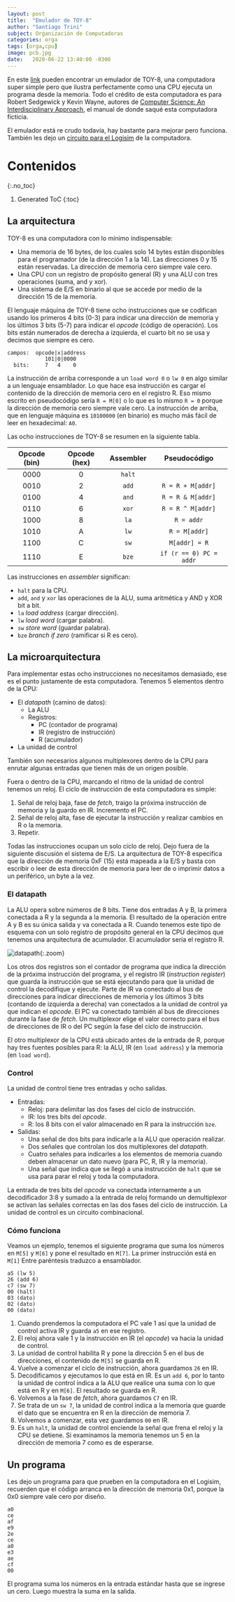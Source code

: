 ```yaml
---
layout: post
title:  "Emulador de TOY-8"
author: "Santiago Trini"
subject: Organización de Computadoras
categories: orga
tags: [orga,cpu]
image: pcb.jpg
date:   2020-06-22 13:40:00 -0300
---
```


En este [link](https://la35.github.io/emulador) pueden encontrar un emulador de TOY-8, una computadora super simple pero que ilustra perfectamente como una CPU ejecuta un programa desde la memoria. Todo el crédito de esta computadora es para Robert Sedgewick y Kevin Wayne, autores de [Computer Science: An Interdisciplinary Approach](https://www.amazon.com/Computer-Science-Interdisciplinary-Robert-Sedgewick/dp/0134076427/ref=sr_1_1?dchild=1&keywords=computer+science&qid=1592843578&s=books&sr=1-1), el manual de donde saqué esta computadora ficticia.

El emulador está re crudo todavía, hay bastante para mejorar pero funciona. También les dejo un [circuito para el Logisim](../assets/files/toy8.circ) de la computadora.

# Contenidos
{:.no_toc}

1. Generated ToC
{:toc}

## La arquitectura

TOY-8 es una computadora con lo mínimo indispensable:

- Una memoria de 16 bytes, de los cuales solo 14 bytes están disponibles para el programador (de la dirección 1 a la 14). Las direcciones 0 y 15 están reservadas. La dirección de memoria cero siempre vale cero.
- Una CPU con un registro de propósito general (R) y una ALU con tres operaciones (suma, and y xor).
- Una sistema de E/S en binario al que se accede por medio de la dirección 15 de la memoria.

El lenguaje máquina de TOY-8 tiene ocho instrucciones que se codifican usando los primeros 4 bits (0-3) para indicar una dirección de memoria y los últimos 3 bits (5-7) para indicar el _opcode_ (código de operación). Los bits están numerados de derecha a izquierda, el cuarto bit no se usa y decimos que siempre es cero.

```
campos:  opcode|x|address
            101|0|0000
  bits:     7   4    0
```
La instrucción de arriba corresponde a un `load word 0` o `lw 0` en algo similar a un lenguaje ensamblador. Lo que hace esa instrucción es cargar el contenido de la dirección de memoria cero en el registro R. Eso mismo escrito en pseudocódigo sería `R = M[0]` o lo que es lo mismo `R = 0` porque la dirección de memoria cero siempre vale cero. La instrucción de arriba, que en lenguaje máquina es `10100000` (en binario) es mucho más fácil de leer en hexadecimal: `A0`.

Las ocho instrucciones de TOY-8 se resumen en la siguiente tabla.

|Opcode (bin)|Opcode (hex)|Assembler|Pseudocódigo           |
|:----------:|:----------:|:-------:|:---------------------:|
|0000        |0           |`halt`   |                       |
|0010        |2           |`add`    |`R = R + M[addr]`      |
|0100        |4           |`and`    |`R = R & M[addr]`      |
|0110        |6           |`xor`    |`R = R ^ M[addr]`      |
|1000        |8           |`la`     |`R = addr`             |
|1010        |A           |`lw`     |`R = M[addr]`          |
|1100        |C           |`sw`     |`M[addr] = R`          |
|1110        |E           |`bze`    |`if (r == 0) PC = addr`|


Las instrucciones en _assembler_ significan:

- `halt` para la CPU.
- `add`, `and` y `xor` las operaciones de la ALU, suma aritmética y AND y XOR bit a bit.
- `la` _load address_ (cargar dirección).
- `lw` _load word_ (cargar palabra).
- `sw` _store word_ (guardar palabra).
- `bze` _branch if zero_ (ramificar si R es cero).

## La microarquitectura

Para implementar estas ocho instrucciones no necesitamos demasiado, ese es el punto justamente de esta computadora. Tenemos 5 elementos dentro de la CPU:

- El _datapath_ (camino de datos):
  - La ALU
  - Registros:
    - PC (contador de programa)
    - IR (registro de instrucción)
    - R (acumulador)
- La unidad de control

También son necesarios algunos multiplexores dentro de la CPU para enrutar algunas entradas que tienen más de un origen posible.

Fuera o dentro de la CPU, marcando el ritmo de la unidad de control tenemos un reloj. El ciclo de instrucción de esta computadora es simple:

1. Señal de reloj baja, fase de _fetch_, traigo la próxima instrucción de memoria y la guardo en IR. Incremento el PC.
2. Señal de reloj alta, fase de ejecutar la instrucción y realizar cambios en R o la memoria.
3. Repetir.

Todas las instrucciones ocupan un solo ciclo de reloj. Dejo fuera de la siguiente discusión el sistema de E/S. La arquitectura de TOY-8 especifica que la dirección de memoria 0xF (15) está mapeada a la E/S y basta con escribir o leer de esta dirección de memoria para leer de o imprimir datos a un periférico, un byte a la vez.

### El datapath

La ALU opera sobre números de 8 bits. Tiene dos entradas A y B, la primera conectada a R y la segunda a la memoria. El resultado de la operación entre A y B es su única salida y va conectada a R. Cuando tenemos este tipo de esquema con un solo registro de propósito general en la CPU decimos que tenemos una arquitectura de acumulador. El acumulador sería el registro R.

![datapath](../assets/img/emulador/datapath.png){:.zoom}

Los otros dos registros son el contador de programa que indica la dirección de la próxima instrucción del programa, y el registro IR (_instruction register_) que guarda la instrucción que se está ejecutando para que la unidad de control la decodifique y ejecute. Parte de IR va conectado al bus de direcciones para indicar direcciones de memoria y los últimos 3 bits (contando de izquierda a derecha) van conectados a la unidad de control ya que indican el _opcode_. El PC va conectado también al bus de direcciones durante la fase de _fetch_. Un multiplexor elige el valor correcto para el bus de direcciones de IR o del PC según la fase del ciclo de instrucción.

El otro multiplexor de la CPU está ubicado antes de la entrada de R, porque hay tres fuentes posibles para R: la ALU, IR (en `load address`) y la memoria (en `load word`).

### Control

La unidad de control tiene tres entradas y ocho salidas.

- Entradas:
  - Reloj: para delimitar las dos fases del ciclo de instrucción.
  - IR: los tres bits del _opcode_.
  - R: los 8 bits con el valor almacenado en R para la instrucción `bze`.
- Salidas:
  - Una señal de dos bits para indicarle a la ALU que operación realizar.
  - Dos señales que controlan los dos multiplexores del _datapath_.
  - Cuatro señales para indicarles a los elementos de memoria cuando deben almacenar un dato nuevo (para PC, R, IR y la memoria).
  - Una señal que indica que se llegó a una instrucción de `halt` que se usa para parar el reloj y toda la computadora.

La entrada de tres bits del _opcode_ va conectada internamente a un decodificador 3:8 y sumado a la entrada de reloj formando un demultiplexor se activan las señales correctas en las dos fases del ciclo de instrucción. La unidad de control es un circuito combinacional.

### Cómo funciona

Veamos un ejemplo, tenemos el siguiente programa que suma los números en `M[5]` y `M[6]` y pone el resultado en `M[7]`. La primer instrucción está en `M[1]` Entre paréntesis traduzco a ensamblador.

```
a5 (lw 5)
26 (add 6)
c7 (sw 7)
00 (halt)
03 (dato)
02 (dato)
00 (dato)
```

1. Cuando prendemos la computadora el PC vale 1 así que la unidad de control activa IR y guarda `a5` en ese registro.
2. El reloj ahora vale 1 y la instrucción en IR (el _opcode_) va hacia la unidad de control.
3. La unidad de control habilita R y pone la dirección 5 en el bus de direcciones, el contenido de `M[5]` se guarda en R.
4. Vuelve a comenzar el ciclo de instrucción, ahora guardamos `26` en IR.
5. Decodificamos y ejecutamos lo que está en IR. Es un `add 6`, por lo tanto la unidad de control indica a la ALU que realice una suma con lo que está en R y en `M[6]`. El resultado se guarda en R.
6. Volvemos a la fase de _fetch_, ahora guardamos `C7` en IR.
7. Se trata de un `sw 7`, la unidad de control indica a la memoria que guarde el dato que se encuentra en R en la dirección de memoria 7.
8. Volvemos a comenzar, esta vez guardamos `00` en IR.
9. Es un `halt`, la unidad de control enciende la señal que frena el reloj y la CPU se detiene. Si examinamos la memoria tenemos un 5 en la dirección de memoria 7 como es de esperarse.

## Un programa

Les dejo un programa para que prueben en la computadora en el Logisim, recuerden que el código arranca en la dirección de memoria 0x1, porque la 0x0 siempre vale cero por diseño.

```
a0
ce
af
e9
2e
ce
a0
e3
ae
cf
00
```     

El programa suma los números en la entrada estándar hasta que se ingrese un cero. Luego muestra la suma en la salida.
